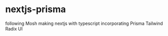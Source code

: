 # nextjs-prisma
following Mosh making nextjs with typescript incorporating Prisma Tailwind Radix UI
